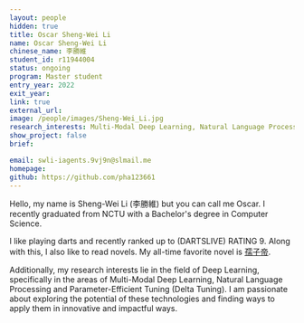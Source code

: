 ```yaml
---
layout: people
hidden: true
title: Oscar Sheng-Wei Li
name: Oscar Sheng-Wei Li
chinese_name: 李勝維
student_id: r11944004
status: ongoing
program: Master student
entry_year: 2022
exit_year:
link: true
external_url:
image: /people/images/Sheng-Wei_Li.jpg
research_interests: Multi-Modal Deep Learning, Natural Language Processing
show_project: false
brief:

email: swli-iagents.9vj9n@slmail.me
homepage:
github: https://github.com/pha123661
---
```


Hello, my name is Sheng-Wei Li (李勝維) but you can call me Oscar. I recently graduated from NCTU with a Bachelor's degree in Computer Science.

I like playing darts and recently ranked up to (DARTSLIVE) RATING 9. Along with this, I also like to read novels. My all-time favorite novel is <a href="https://book.qidian.com/info/1003242530/">孺子帝</a>.

Additionally, my research interests lie in the field of Deep Learning, specifically in the areas of Multi-Modal Deep Learning, Natural Language Processing and Parameter-Efficient Tuning (Delta Tuning). I am passionate about exploring the potential of these technologies and finding ways to apply them in innovative and impactful ways.
